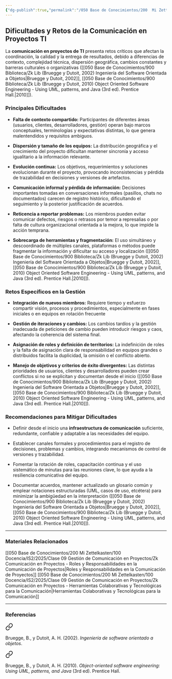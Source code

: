 ```yaml
---
{"dg-publish":true,"permalink":"/050 Base de Conocimientos/200  Mi Zettelkasten/100 Docencia/IS2/2025/Clase 09 Gestión de Comunicación en Proyectos/Zk Comunicación en Proyectos - Dificultades y Retos de la Comunicación en Proyectos TI/","tags":["#definir","#digitalGarden"]}
---
```


## Dificultades y Retos de la Comunicación en Proyectos TI

La **comunicación en proyectos de TI** presenta retos críticos que afectan la coordinación, la calidad y la entrega de resultados, debido a diferencias de contexto, complejidad técnica, dispersión geográfica, cambios constantes y barreras culturales o organizativas ([[050 Base de Conocimientos/900 Biblioteca/Zk Lib (Bruegge y Dutoit, 2002) Ingeniería del Software Orientada a Objetos\|Bruegge y Dutoit, 2002]], [[050 Base de Conocimientos/900 Biblioteca/Zk Lib (Bruegge y Dutoit, 2010) Object Oriented Software Engineering -  Using UML, patterns, and Java (3rd ed). Prentice Hall.\|2010]]).

### Principales Dificultades

- **Falta de contexto compartido:** Participantes de diferentes áreas (usuarios, clientes, desarrolladores, gestión) operan bajo marcos conceptuales, terminologías y expectativas distintas, lo que genera malentendidos y requisitos ambiguos.
    
- **Dispersión y tamaño de los equipos:** La distribución geográfica y el crecimiento del proyecto dificultan mantener sincronía y acceso igualitario a la información relevante.
    
- **Evolución continua:** Los objetivos, requerimientos y soluciones evolucionan durante el proyecto, provocando inconsistencias y pérdida de trazabilidad en decisiones y versiones de artefactos.
    
- **Comunicación informal y pérdida de información:** Decisiones importantes tomadas en conversaciones informales (pasillos, chats no documentados) carecen de registro histórico, dificultando el seguimiento y la posterior justificación de acuerdos.
    
- **Reticencia a reportar problemas:** Los miembros pueden evitar comunicar defectos, riesgos o retrasos por temor a represalias o por falta de cultura organizacional orientada a la mejora, lo que impide la acción temprana.
    
- **Sobrecarga de herramientas y fragmentación:** El uso simultáneo y descoordinado de múltiples canales, plataformas o métodos puede fragmentar la información y dificultar su acceso y localización ([[050 Base de Conocimientos/900 Biblioteca/Zk Lib (Bruegge y Dutoit, 2002) Ingeniería del Software Orientada a Objetos\|Bruegge y Dutoit, 2002]], [[050 Base de Conocimientos/900 Biblioteca/Zk Lib (Bruegge y Dutoit, 2010) Object Oriented Software Engineering -  Using UML, patterns, and Java (3rd ed). Prentice Hall.\|2010]]).
    

### Retos Específicos en la Gestión

- **Integración de nuevos miembros:** Requiere tiempo y esfuerzo compartir visión, procesos y procedimientos, especialmente en fases iniciales o en equipos en rotación frecuente
    
- **Gestión de iteraciones y cambios:** Los cambios tardíos y la gestión inadecuada de peticiones de cambio pueden introducir riesgos y caos, afectando la coherencia del sistema final.
    
- **Asignación de roles y definición de territorios:** La indefinición de roles y la falta de asignación clara de responsabilidad en equipos grandes o distribuidos facilita la duplicidad, la omisión o el conflicto abierto.
    
- **Manejo de objetivos y criterios de éxito divergentes:** Las distintas prioridades de usuarios, clientes y desarrolladores pueden crear conflictos si no se explicitan y documentan desde el inicio ([[050 Base de Conocimientos/900 Biblioteca/Zk Lib (Bruegge y Dutoit, 2002) Ingeniería del Software Orientada a Objetos\|Bruegge y Dutoit, 2002]], [[050 Base de Conocimientos/900 Biblioteca/Zk Lib (Bruegge y Dutoit, 2010) Object Oriented Software Engineering -  Using UML, patterns, and Java (3rd ed). Prentice Hall.\|2010]]).

### Recomendaciones para Mitigar Dificultades

- Definir desde el inicio una **infraestructura de comunicación** suficiente, redundante, confiable y adaptable a las necesidades del equipo.
    
- Establecer canales formales y procedimientos para el registro de decisiones, problemas y cambios, integrando mecanismos de control de versiones y trazabilidad.
    
- Fomentar la rotación de roles, capacitación continua y el uso sistemático de minutas para las reuniones clave, lo que ayuda a la resiliencia comunicativa del equipo.
    
- Documentar acuerdos, mantener actualizado un glosario común y emplear notaciones estructuradas (UML, casos de uso, etcétera) para minimizar la ambigüedad en la interpretación ([[050 Base de Conocimientos/900 Biblioteca/Zk Lib (Bruegge y Dutoit, 2002) Ingeniería del Software Orientada a Objetos\|Bruegge y Dutoit, 2002]], [[050 Base de Conocimientos/900 Biblioteca/Zk Lib (Bruegge y Dutoit, 2010) Object Oriented Software Engineering -  Using UML, patterns, and Java (3rd ed). Prentice Hall.\|2010]]).

---
### Materiales Relacionados
[[050 Base de Conocimientos/200  Mi Zettelkasten/100 Docencia/IS2/2025/Clase 09 Gestión de Comunicación en Proyectos/Zk Comunicación en Proyectos - Roles y Responsabilidades en la Comunicación de Proyectos\|Roles y Responsabilidades en la Comunicación de Proyectos]]
[[050 Base de Conocimientos/200  Mi Zettelkasten/100 Docencia/IS2/2025/Clase 09 Gestión de Comunicación en Proyectos/Zk Comunicación en Proyectos - Herramientas Colaborativas y Tecnológicas para la Comunicación\|Herramientas Colaborativas y Tecnológicas para la Comunicación]]

---
### Referencias

<div class="transclusion internal-embed is-loaded"><a class="markdown-embed-link" href="/050 Base de Conocimientos/900 Biblioteca/Zk Lib (Bruegge y Dutoit, 2002) Ingeniería del Software Orientada a Objetos/#921cfa" aria-label="Open link"><svg xmlns="http://www.w3.org/2000/svg" width="24" height="24" viewBox="0 0 24 24" fill="none" stroke="currentColor" stroke-width="2" stroke-linecap="round" stroke-linejoin="round" class="svg-icon lucide-link"><path d="M10 13a5 5 0 0 0 7.54.54l3-3a5 5 0 0 0-7.07-7.07l-1.72 1.71"></path><path d="M14 11a5 5 0 0 0-7.54-.54l-3 3a5 5 0 0 0 7.07 7.07l1.71-1.71"></path></svg></a><div class="markdown-embed">



Bruegge, B., y Dutoit, A. H. (2002). _Ingeniería de software orientado a objetos_. 

</div></div>


<div class="transclusion internal-embed is-loaded"><a class="markdown-embed-link" href="/050 Base de Conocimientos/900 Biblioteca/Zk Lib (Bruegge y Dutoit, 2010) Object Oriented Software Engineering -  Using UML, patterns, and Java (3rd ed). Prentice Hall./#157cb0" aria-label="Open link"><svg xmlns="http://www.w3.org/2000/svg" width="24" height="24" viewBox="0 0 24 24" fill="none" stroke="currentColor" stroke-width="2" stroke-linecap="round" stroke-linejoin="round" class="svg-icon lucide-link"><path d="M10 13a5 5 0 0 0 7.54.54l3-3a5 5 0 0 0-7.07-7.07l-1.72 1.71"></path><path d="M14 11a5 5 0 0 0-7.54-.54l-3 3a5 5 0 0 0 7.07 7.07l1.71-1.71"></path></svg></a><div class="markdown-embed">



Bruegge, B., y Dutoit, A. H. (2010). _Object-oriented software engineering: Using UML, patterns, and Java_ (3rd ed). Prentice Hall. 

</div></div>
